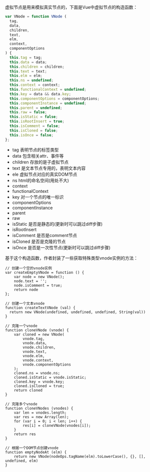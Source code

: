 虚拟节点是用来模拟真实节点的，下面是Vue中虚拟节点的构造函数：

```javascript
var VNode = function VNode (
  tag,
  data,
  children,
  text,
  elm,
  context,
  componentOptions
) {
  this.tag = tag;
  this.data = data;
  this.children = children;
  this.text = text;
  this.elm = elm;
  this.ns = undefined;
  this.context = context;
  this.functionalContext = undefined;
  this.key = data && data.key;
  this.componentOptions = componentOptions;
  this.componentInstance = undefined;
  this.parent = undefined;
  this.raw = false;
  this.isStatic = false;
  this.isRootInsert = true;
  this.isComment = false;
  this.isCloned = false;
  this.isOnce = false;
};
```

* tag 表明节点的标签类型
* data 包含相关attr、事件等
* children 存放的是子虚拟节点
* text 是文本节点专用的，表明文本内容
* ele 虚拟节点对应的真实DOM节点
* ns html的命名空间(用处不大)
* context
* functionalContext
* key 对一个节点的唯一标识
* componentOptions
* componentInstance
* parent
* raw
* isStatic 是否是静态的(更新时可以跳过diff步骤)
* isRootInsert
* isComment 是否是comment节点
* isCloned 是否是克隆的节点
* isOnce 是否是一次性节点(更新时可以跳过diff步骤)

基于这个构造函数，作者封装了一些获取特殊类型vnode实例的方法：

```javavscript
// 创建一个空的vnode实例
var createEmptyVNode = function () {
	var node = new VNode();
	node.text = '';
	node.isComment = true;
	return node
};

// 创建一个文本vnode
function createTextVNode (val) {
  return new VNode(undefined, undefined, undefined, String(val))
}

// 克隆一个vnode
function cloneVNode (vnode) {
	var cloned = new VNode(
		vnode.tag,
		vnode.data,
		vnode.children,
		vnode.text,
		vnode.elm,
		vnode.context,
		vnode.componentOptions
	);
	cloned.ns = vnode.ns;
	cloned.isStatic = vnode.isStatic;
	cloned.key = vnode.key;
	cloned.isCloned = true;
	return cloned
}

// 克隆多个vnode
function cloneVNodes (vnodes) {
	var len = vnodes.length;
	var res = new Array(len);
	for (var i = 0; i < len; i++) {
		res[i] = cloneVNode(vnodes[i]);
	}
	return res
}

// 根据一个DOM节点创建vnode
function emptyNodeAt (elm) {
	return new VNode(nodeOps.tagName(elm).toLowerCase(), {}, [], undefined, elm)
}
```

